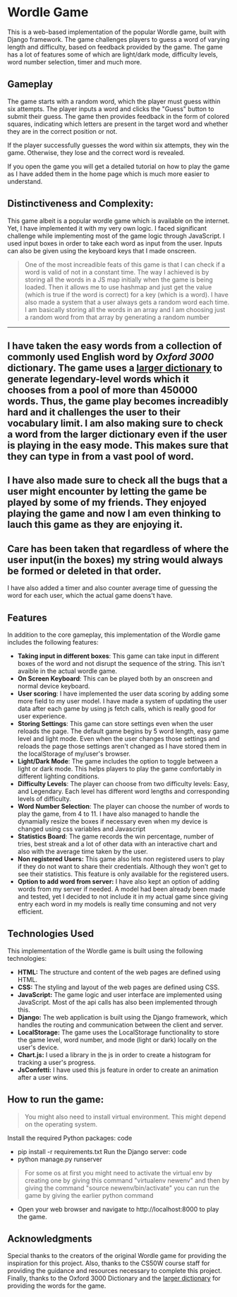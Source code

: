 
# Wordle Game

This is a web-based implementation of the popular Wordle game, built with Django framework. The game challenges players to guess a word of varying length and difficulty, based on feedback provided by the game. The game has a lot of features some of which are light/dark mode, difficulty levels, word number selection, timer and much more.

## Gameplay

The game starts with a random word, which the player must guess within six attempts. The player inputs a word and clicks the "Guess" button to submit their guess. The game then provides feedback in the form of colored squares, indicating which letters are present in the target word and whether they are in the correct position or not.

If the player successfully guesses the word within six attempts, they win the game. Otherwise, they lose and the correct word is revealed.

If you open the game you will get a detailed tutorial on how to play the game as I have added them in the home page which is much more easier to understand.


## Distinctiveness and Complexity:
This game albeit is a popular wordle game which is available on the internet. Yet, I have implemented it with my very own logic. I faced significant challenge while implementing most of the game logic through JavaScript. I used input boxes in order to take each word as input from the user. Inputs can also be given using the keyboard keys that I made onscreen. 
> One of the most increadible feats of this game is that I can check if a word is valid of not in a constant time. 
The way I achieved is by storing all the words in a JS map initially when the game is being loaded. Then it allows me to use hashmap and just get the value (which is true if the word is correct) for a key (which is a word). I have also made a system that a user always gets a random word each time. I am basically storing all the words in an array and I am choosing just a random word from that array by generating a random number
---
I have taken the easy words from a collection of commonly used English word by *Oxford 3000* dictionary. The game uses a [larger dictionary](https://github.com/dwyl/english-words) to generate legendary-level words which it chooses from a pool of more than 450000 words. Thus, the game play becomes increadibly hard and it challenges the user to their vocabulary limit. I am also making sure to check a word from the larger dictionary even if the user is playing in the easy mode. This makes sure that they can type in from a vast pool of word.
---
I have also made sure to check all the bugs that a user might encounter by letting the game be played by some of my friends. They enjoyed playing the game and now I am even thinking to lauch this game as they are enjoying it. 
--- 
Care has been taken that regardless of where the user input(in the boxes) my string would always be formed or deleted in that order.
---
I have also added a timer and also counter average time of guessing the word for each user, which the actual game doens't have.



## Features
In addition to the core gameplay, this implementation of the Wordle game includes the following features:


- **Taking input in different boxes**: This game can take input in different boxes of the word and not disrupt the sequence of the string. This isn't avaible in the actual wordle game. 
- **On Screen Keyboard**: This can be played both by an onscreen and normal device keyboard.
- **User scoring**: I have implemented the user data scoring by adding some more field to my user model. I have made a system of updating the user data after each game by using js fetch calls, which is really good for user experience. 
- **Storing Settings**: This game can store settings even when the user reloads the page. The default game begins by 5 word length, easy game level and light mode. Even when the user changes those settings and reloads the page those settings aren't changed as I have stored them in the localStorage of my/user's browser.
- **Light/Dark Mode**: The game includes the option to toggle between a light or dark mode. This helps players to play the game comfortably in different lighting conditions.
- **Difficulty Levels**: The player can choose from two difficulty levels: Easy, and Legendary. Each level has different word lengths and corresponding levels of difficulty.
- **Word Number Selection**: The player can choose the number of words to play the game, from 4 to 11. I have also managed to handle the dynamially resize the boxes if necessary even when my device is changed using css variables and Javascript
- **Statistics Board**: The game records the win percentage, number of tries, best streak and a lot of other data with an interactive chart and also with the average time taken by the user.
- **Non registered Users:** This game also lets non registered users to play if they do not want to share their credentials. Although they won't get to see their statistics. This feature is only available for the registered users. 
- **Option to add word from server:** I have also kept an option of adding words from my server if needed. A model had been already been made and tested, yet I decided to not include it in my actual game since giving entry each word in my models is really time consuming and not very efficient. 

## Technologies Used

This implementation of the Wordle game is built using the following technologies:

* **HTML:** The structure and content of the web pages are defined using HTML.
* **CSS:** The styling and layout of the web pages are defined using CSS.
* **JavaScript:** The game logic and user interface are implemented using JavaScript. Most of the api calls has also been implemented through this.
* **Django:** The web application is built using the Django framework, which handles the routing and communication between the client and server.
* **LocalStorage:** The game uses the LocalStorage functionality to store the game level, word number, and mode (light or dark) locally on the user's device.
* **Chart.js:** I used a library in the js in order to create a histogram for tracking a user's progress.
* **JsConfetti:** I have used this js feature in order to create an animation after a user wins. 






## How to run the game:
>You might also need to install virtual environment. This might depend on the operating system.

Install the required Python packages:
code
* pip install -r requirements.txt
Run the Django server:
code
* python manage.py runserver


> For some os at first you might need to activate the virtual env by creating one by giving this command "virtualenv newenv" and then by giving the command 
>"source newenv/bin/activate" you can run the game by giving the earlier python command

* Open your web browser and navigate to http://localhost:8000 to play the game.

## Acknowledgments
Special thanks to the creators of the original Wordle game for providing the inspiration for this project. Also, thanks to the CS50W course staff for providing the guidance and resources necessary to complete this project. Finally, thanks to the Oxford 3000 Dictionary and the [larger dictionary](https://github.com/dwyl/english-words) for providing the words for the game.

